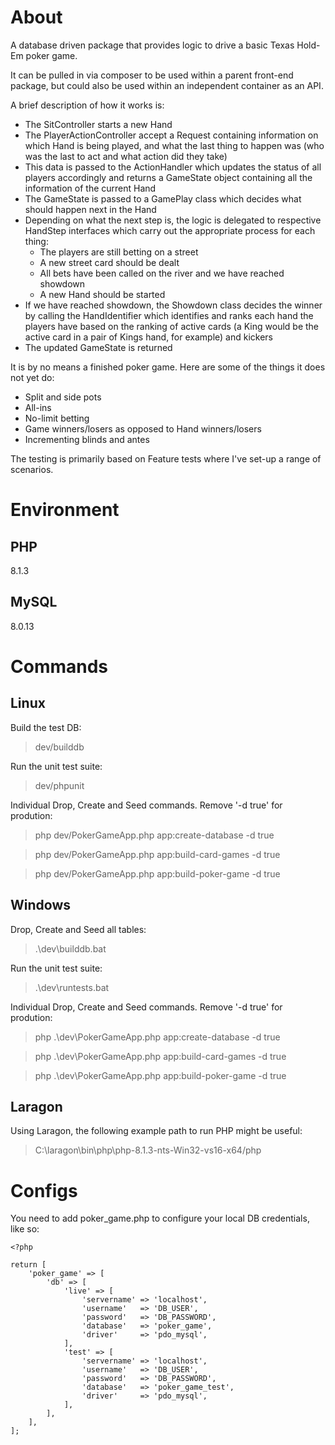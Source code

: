 # About

A database driven package that provides logic to drive a basic Texas Hold-Em poker game.

It can be pulled in via composer to be used within a parent front-end package, but could also be used within an independent container as an API.

A brief description of how it works is:

- The SitController starts a new Hand
- The PlayerActionController accept a Request containing information on which Hand is being played, and what the last thing to happen was (who was the last to act and what action did they take)
- This data is passed to the ActionHandler which updates the status of all players accordingly and returns a GameState object containing all the information of the current Hand
- The GameState is passed to a GamePlay class which decides what should happen next in the Hand
- Depending on what the next step is, the logic is delegated to respective HandStep interfaces which carry out the appropriate process for each thing:
  - The players are still betting on a street
  - A new street card should be dealt
  - All bets have been called on the river and we have reached showdown
  - A new Hand should be started
- If we have reached showdown, the Showdown class decides the winner by calling the HandIdentifier which identifies and ranks each hand the players have based on the ranking of active cards (a King would be the active card in a pair of Kings hand, for example) and kickers
- The updated GameState is returned

It is by no means a finished poker game. Here are some of the things it does not yet do:

- Split and side pots
- All-ins
- No-limit betting
- Game winners/losers as opposed to Hand winners/losers
- Incrementing blinds and antes

The testing is primarily based on Feature tests where I've set-up a range of scenarios.

# Environment

## PHP

8.1.3

## MySQL

8.0.13

# Commands

## Linux

Build the test DB:

> dev/builddb

Run the unit test suite:

> dev/phpunit

Individual Drop, Create and Seed commands. Remove '-d true' for prodution:

> php dev/PokerGameApp.php app:create-database -d true

> php dev/PokerGameApp.php app:build-card-games -d true

> php dev/PokerGameApp.php app:build-poker-game -d true

## Windows

Drop, Create and Seed all tables:

> .\dev\builddb.bat

Run the unit test suite:

> .\dev\runtests.bat

Individual Drop, Create and Seed commands. Remove '-d true' for prodution:

> php .\dev\PokerGameApp.php app:create-database -d true

> php .\dev\PokerGameApp.php app:build-card-games -d true

> php .\dev\PokerGameApp.php app:build-poker-game -d true

## Laragon

Using Laragon, the following example path to run PHP might be useful:

> C:\laragon\bin\php\php-8.1.3-nts-Win32-vs16-x64/php

# Configs

You need to add poker_game.php to configure your local DB credentials, like so:

```
<?php

return [
    'poker_game' => [
        'db' => [
            'live' => [
                'servername' => 'localhost',
                'username'   => 'DB_USER',
                'password'   => 'DB_PASSWORD',
                'database'   => 'poker_game',
                'driver'     => 'pdo_mysql',
            ],
            'test' => [
                'servername' => 'localhost',
                'username'   => 'DB_USER',
                'password'   => 'DB_PASSWORD',
                'database'   => 'poker_game_test',
                'driver'     => 'pdo_mysql',
            ],
        ],
    ],
];

```
